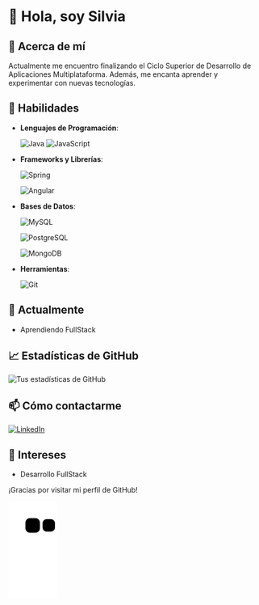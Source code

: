 # 👋 Hola, soy Silvia

## 💭 Acerca de mí

Actualmente me encuentro finalizando el Ciclo Superior de Desarrollo de Aplicaciones Multiplataforma. Además, me encanta aprender y experimentar con nuevas tecnologías.

## 🚀 Habilidades

- **Lenguajes de Programación**:
  
  ![Java](https://img.shields.io/badge/Java-ED8B00?style=for-the-badge&logo=java&logoColor=white)
  ![JavaScript](https://img.shields.io/badge/JavaScript-323330?style=for-the-badge&logo=javascript&logoColor=F7DF1E)
- **Frameworks y Librerías**:
  
  ![Spring](https://img.shields.io/badge/Spring-6DB33F?style=for-the-badge&logo=spring&logoColor=white)
  
  ![Angular](https://img.shields.io/badge/Angular-DD0031?style=for-the-badge&logo=angular&logoColor=white)
  
- **Bases de Datos**:
  
  ![MySQL](https://img.shields.io/badge/MySQL-4479A1?style=for-the-badge&logo=mysql&logoColor=white)
  
  ![PostgreSQL](https://img.shields.io/badge/PostgreSQL-316192?style=for-the-badge&logo=postgresql&logoColor=white)
  
  ![MongoDB](https://img.shields.io/badge/MongoDB-4EA94B?style=for-the-badge&logo=mongodb&logoColor=white)
  
- **Herramientas**:
  
  ![Git](https://img.shields.io/badge/Git-F05032?style=for-the-badge&logo=git&logoColor=white)

## 🌱 Actualmente

- Aprendiendo FullStack

## 📈 Estadísticas de GitHub

![Tus estadísticas de GitHub](https://github-readme-stats.vercel.app/api?username=smartriob1&show_icons=true&theme=radical)

## 📫 Cómo contactarme

[![LinkedIn](https://img.shields.io/badge/LinkedIn-blue?style=flat&logo=linkedin&label=LinkedIn)](https://www.linkedin.com/in/silvia-martinez-532b3824b)

## 🎨 Intereses

- Desarrollo FullStack

¡Gracias por visitar mi perfil de GitHub!

![snake animation](https://github.com/smartriob1/smartriob1/blob/output/github-contribution-grid-snake2.svg)
